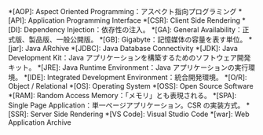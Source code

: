 <!-- markdownlint-disable-file MD041 -->
<!-- 省略語の用語集として使用します。 -->
*[AOP]: Aspect Oriented Programming：アスペクト指向プログラミング
*[API]: Application Programming Interface
*[CSR]: Client Side Rendering
*[DI]: Dependency Injection：依存性の注入。
*[GA]: General Availability：正式版、製品版、一般公開版。
*[GB]: Gigabyte：記憶媒体の容量を表す単位。
*[jar]: Java ARchive
*[JDBC]: Java Database Connectivity
*[JDK]: Java Development Kit：Java アプリケーションを構築するためのソフトウェア開発キット。
*[JRE]: Java Runtime Environment：Java アプリケーションの実行環境。
*[IDE]: Integrated Development Environment：統合開発環境。
*[O/R]: Object / Relational
*[OS]: Operating System
*[OSS]: Open Source Software
*[RAM]: Random Access Memory：「メモリ」とも表現される。
*[SPA]: Single Page Application：単一ページアプリケーション。CSR の実装方式。
*[SSR]: Server Side Rendering
*[VS Code]: Visual Studio Code
*[war]: Web Application Archive
